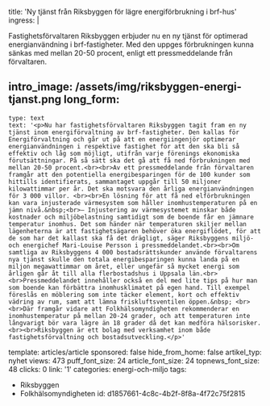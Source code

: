 title: 'Ny tjänst från Riksbyggen för lägre energiförbrukning i brf-hus'
ingress: |
  <p>Fastighetsförvaltaren Riksbyggen erbjuder nu en ny tjänst för optimerad energianvändning i brf-fastigheter. Med den uppges förbrukningen kunna sänkas med mellan 20-50 procent, enligt ett pressmeddelande från förvaltaren.
  </p>
  
intro_image: /assets/img/riksbyggen-energi-tjanst.png
long_form:
  -
    type: text
    text: '<p>Nu har fastighetsförvaltaren Riksbyggen tagit fram en ny tjänst inom energiförvaltning av brf-fastigheter. Den kallas för Energiförvaltning och går ut på att en energiingenjör optimerar energianvändningen i respektive fastighet för att den ska bli så effektiv och låg som möjligt, utifrån varje förenings ekonomiska förutsättningar. På så sätt ska det gå att få ned förbrukningen med mellan 20-50 procent.<br><br>Av ett pressmeddelande från förvaltaren framgår att den potentiella energibesparingen för de 100 kunder som hittills identifierats, sammantaget uppgår till 50 miljoner kilowattimmar per år. Det ska motsvara den årliga energianvändningen för 3 000 villor. <br><br>En lösning för att få ned elförbrukningen kan vara injusterade värmesystem som håller inomhustemperaturen på en jämn nivå.&nbsp;<br>– Injustering av värmesystemet minskar både kostnader och miljöbelastning samtidigt som de boende får en jämnare temperatur inomhus. Det som händer när temperaturen skiljer mellan lägenheterna är att fastighetsägaren behöver öka energiflödet, för att de som har det kallast ska få det drägligt, säger Riksbyggens miljö- och energichef Mari-Louise Persson i pressmeddelandet.<br><br>Om samtliga av Riksbyggens 4 000 bostadsrättskunder använde förvaltarens nya tjänst skulle den totala energibesparingen kunna landa på en miljon megawattimmar om året, eller ungefär så mycket energi som årligen går åt till alla flerbostadshus i Uppsala län.<br><br>Pressmeddelandet innehåller också en del med lite tips på hur man som boende kan förbättra inomhusklimatet på egen hand. Till exempel föreslås en möblering som inte täcker element, kort och effektiv vädring av rum, samt att lämna friskluftsventilen öppen.&nbsp; <br><br>Där framgår vidare att Folkhälsomyndigheten rekommenderar en inomhustemperatur på mellan 20-24 grader, och att temperaturen inte långvarigt bör vara lägre än 18 grader då det kan medföra hälsorisker.<br><br>Riksbyggen är ett bolag med verksamhet inom både fastighetsförvaltning och bostadsutveckling.</p>'
template: articles/article
sponsored: false
hide_from_home: false
artikel_typ: nyhet
views: 473
puff_font_size: 24
article_font_size: 24
topnews_font_size: 48
clicks: 0
link: '1'
categories: energi-och-miljo
tags:
  - Riksbyggen
  - Folkhälsomyndigheten
id: d1857661-4c8c-4b2f-8f8a-4f72c75f2815
